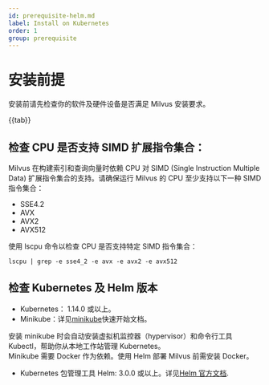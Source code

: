 ```yaml
---
id: prerequisite-helm.md
label: Install on Kubernetes
order: 1
group: prerequisite
---
```

# 安装前提

安装前请先检查你的软件及硬件设备是否满足 Milvus 安装要求。

{{tab}}

## 检查 CPU 是否支持 SIMD 扩展指令集合：

Milvus 在构建索引和查询向量时依赖 CPU 对 SIMD (Single Instruction Multiple Data) 扩展指令集合的支持。请确保运行 Milvus 的 CPU 至少支持以下一种 SIMD 指令集合：

- SSE4.2
- AVX
- AVX2
- AVX512

使用 lscpu 命令以检查 CPU 是否支持特定 SIMD 指令集合：

```
lscpu | grep -e sse4_2 -e avx -e avx2 -e avx512
```

## 检查 Kubernetes 及 Helm 版本 
- Kubernetes： 1.14.0 或以上。
- Minikube：详见[minikube](https://kubernetes.io/docs/tasks/tools/install-minikube/)快速开始文档。

<div class="alert note">
安装 minikube 时会自动安装虚拟机监控器（hypervisor）和命令行工具 Kubectl，帮助你从本地工作站管理 Kubernetes。
</div>

<div class="alert note">
  Minikube 需要 <ahref="https://docs.docker.com/get-docker/">Docker</a> 作为依赖。使用 Helm 部署 Milvus 前需安装 Docker。
</div>

- Kubernetes 包管理工具 Helm: 3.0.0 或以上。详见[Helm 官方文档](https://helm.sh/docs/).
